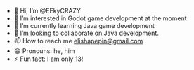 - 👋 Hi, I’m @EEkyCRAZY
- 👀 I’m interested in Godot game development at the moment
- 🌱 I’m currently learning Java game development
- 💞️ I’m looking to collaborate on Java development.
- 📫 How to reach me elishapepin@gmail.com
- 😄 Pronouns: he, him
- ⚡ Fun fact: I am only 13!

<!---
EEkyCRAZY/EEkyCRAZY is a ✨ special ✨ repository because its `README.md` (this file) appears on your GitHub profile.
You can click the Preview link to take a look at your changes.
--->
